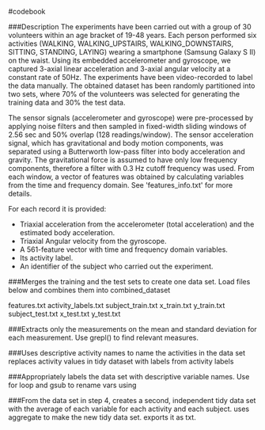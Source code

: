 #codebook



###Description
The experiments have been carried out with a group of 30 volunteers within an age bracket of 19-48 years. Each person performed six activities (WALKING, WALKING_UPSTAIRS, WALKING_DOWNSTAIRS, SITTING, STANDING, LAYING) wearing a smartphone (Samsung Galaxy S II) on the waist. Using its embedded accelerometer and gyroscope, we captured 3-axial linear acceleration and 3-axial angular velocity at a constant rate of 50Hz. The experiments have been video-recorded to label the data manually. The obtained dataset has been randomly partitioned into two sets, where 70% of the volunteers was selected for generating the training data and 30% the test data. 

The sensor signals (accelerometer and gyroscope) were pre-processed by applying noise filters and then sampled in fixed-width sliding windows of 2.56 sec and 50% overlap (128 readings/window). The sensor acceleration signal, which has gravitational and body motion components, was separated using a Butterworth low-pass filter into body acceleration and gravity. The gravitational force is assumed to have only low frequency components, therefore a filter with 0.3 Hz cutoff frequency was used. From each window, a vector of features was obtained by calculating variables from the time and frequency domain. See 'features_info.txt' for more details. 

For each record it is provided:
- Triaxial acceleration from the accelerometer (total acceleration) and the estimated body acceleration.
- Triaxial Angular velocity from the gyroscope. 
- A 561-feature vector with time and frequency domain variables. 
- Its activity label. 
- An identifier of the subject who carried out the experiment.

###Merges the training and the test sets to create one data set.
Load files below and combines them into combined_dataset

features.txt
activity_labels.txt
subject_train.txt
x_train.txt
y_train.txt
subject_test.txt
x_test.txt
y_test.txt

###Extracts only the measurements on the mean and standard deviation for each measurement.
Use grepl() to find relevant measures.

###Uses descriptive activity names to name the activities in the data set
replaces activity values in tidy dataset with labels from activity labels

###Appropriately labels the data set with descriptive variable names.
Use for loop and gsub to rename vars using

###From the data set in step 4, creates a second, independent tidy data set with the average of each variable for each activity and each subject.
uses aggregate to make the new tidy data set. exports it as txt.